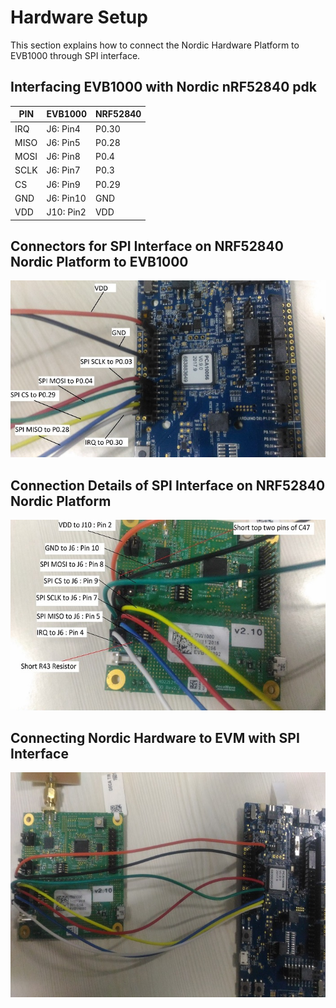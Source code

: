 
# Hardware Setup
This section explains how to connect the Nordic Hardware Platform to EVB1000 through SPI interface. 

## Interfacing EVB1000 with Nordic nRF52840 pdk
 |PIN|EVB1000|NRF52840|
 |-----|-----|-----|
 |IRQ|J6: Pin4|P0.30|
 |MISO|J6: Pin5|P0.28|
 |MOSI|J6: Pin8|P0.4|
 |SCLK|J6: Pin7|P0.3|
 |CS|J6: Pin9|P0.29|
 |GND|J6: Pin10|GND|
 |VDD|J10: Pin2|VDD|

## Connectors for SPI Interface on NRF52840 Nordic Platform to EVB1000
![nordic](./images/nordic.png)

## Connection Details of SPI Interface on NRF52840 Nordic Platform

![Decawave](./images/evb1000.png)

## Connecting Nordic Hardware to EVM with SPI Interface

![Decawave-Nordic](./images/evb-nordic.png)

